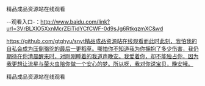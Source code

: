 精品成品资源站在线观看

--观看入口-：http://www.baidu.com/link?url=3VrBLXlO5XxnMcrZEiTidYCfCWF-0d9sJg6RtkqzmXC&wd

https://github.com/gtghyu/snyt精品成品资源站在线观看而此时此刻，我怕我的自私会成为压倒骆驼的最后一更稻草。哪怕你不知道我为你拥抱了多少伤害，我仍期待在你清晨醒来时，对刚刚睡着的我道声晚安。我爱着你，却不能独占你，因为我更想让流星与萤火虫陪你做一个安心的梦。所以呀，我对你说宝贝，晚安哦。

精品成品资源站在线观看
